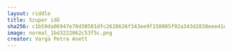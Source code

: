 ```yaml
---
layout: riddle
title: Szuper idő
sha256: c1b59da06947e70d30501dfc2628626f343ee9f158005f92a343d2838eee41d1
image: normal_1bd3222062c53f5c.png
creator: Varga Petra Anett
---
```

